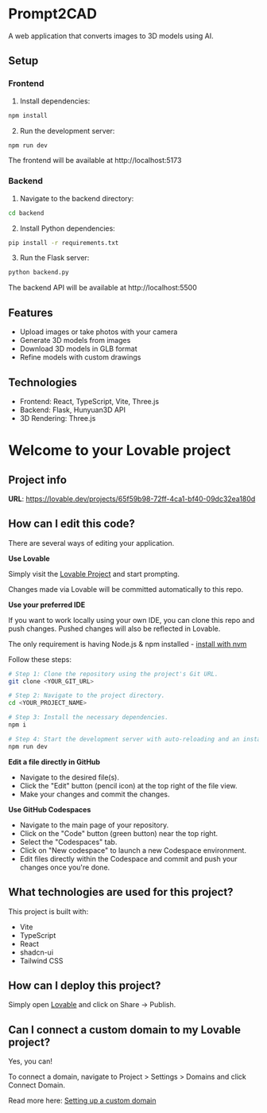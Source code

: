 # Prompt2CAD

A web application that converts images to 3D models using AI.

## Setup

### Frontend

1. Install dependencies:
```bash
npm install
```

2. Run the development server:
```bash
npm run dev
```

The frontend will be available at http://localhost:5173

### Backend

1. Navigate to the backend directory:
```bash
cd backend
```

2. Install Python dependencies:
```bash
pip install -r requirements.txt
```

3. Run the Flask server:
```bash
python backend.py
```

The backend API will be available at http://localhost:5500

## Features

- Upload images or take photos with your camera
- Generate 3D models from images
- Download 3D models in GLB format
- Refine models with custom drawings

## Technologies

- Frontend: React, TypeScript, Vite, Three.js
- Backend: Flask, Hunyuan3D API
- 3D Rendering: Three.js

# Welcome to your Lovable project

## Project info

**URL**: https://lovable.dev/projects/65f59b98-72ff-4ca1-bf40-09dc32ea180d

## How can I edit this code?

There are several ways of editing your application.

**Use Lovable**

Simply visit the [Lovable Project](https://lovable.dev/projects/65f59b98-72ff-4ca1-bf40-09dc32ea180d) and start prompting.

Changes made via Lovable will be committed automatically to this repo.

**Use your preferred IDE**

If you want to work locally using your own IDE, you can clone this repo and push changes. Pushed changes will also be reflected in Lovable.

The only requirement is having Node.js & npm installed - [install with nvm](https://github.com/nvm-sh/nvm#installing-and-updating)

Follow these steps:

```sh
# Step 1: Clone the repository using the project's Git URL.
git clone <YOUR_GIT_URL>

# Step 2: Navigate to the project directory.
cd <YOUR_PROJECT_NAME>

# Step 3: Install the necessary dependencies.
npm i

# Step 4: Start the development server with auto-reloading and an instant preview.
npm run dev
```

**Edit a file directly in GitHub**

- Navigate to the desired file(s).
- Click the "Edit" button (pencil icon) at the top right of the file view.
- Make your changes and commit the changes.

**Use GitHub Codespaces**

- Navigate to the main page of your repository.
- Click on the "Code" button (green button) near the top right.
- Select the "Codespaces" tab.
- Click on "New codespace" to launch a new Codespace environment.
- Edit files directly within the Codespace and commit and push your changes once you're done.

## What technologies are used for this project?

This project is built with:

- Vite
- TypeScript
- React
- shadcn-ui
- Tailwind CSS

## How can I deploy this project?

Simply open [Lovable](https://lovable.dev/projects/65f59b98-72ff-4ca1-bf40-09dc32ea180d) and click on Share -> Publish.

## Can I connect a custom domain to my Lovable project?

Yes, you can!

To connect a domain, navigate to Project > Settings > Domains and click Connect Domain.

Read more here: [Setting up a custom domain](https://docs.lovable.dev/tips-tricks/custom-domain#step-by-step-guide)
